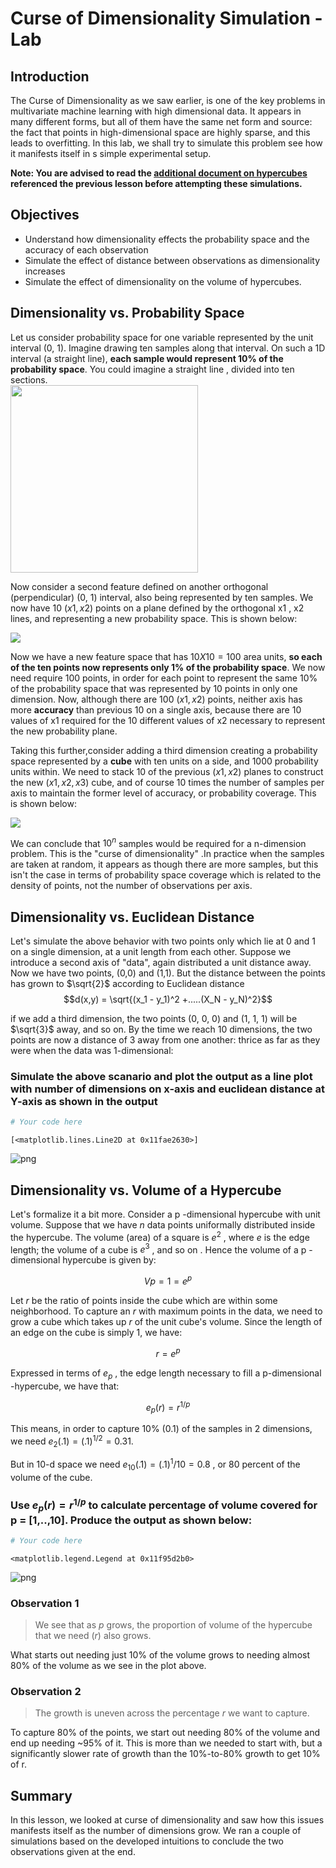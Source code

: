 
# Curse of Dimensionality Simulation - Lab

## Introduction

The Curse of Dimensionality as we saw earlier, is one of the key problems in multivariate machine learning with high dimensional data. It appears in many different forms, but all of them have the same net form and source: the fact that points in high-dimensional space are highly sparse, and this leads to overfitting. In this lab, we shall try to simulate this problem see how it manifests itself in s simple experimental setup. 

__Note: You are advised to read the [additional document on hypercubes](http://www.maths.manchester.ac.uk/~mlotz/teaching/suprises.pdf) referenced the previous lesson before attempting these simulations.__

## Objectives

- Understand how dimensionality effects the probability space and the accuracy of each observation
- Simulate the effect of distance between observations as dimensionality increases
- Simulate the effect of dimensionality on the volume of hypercubes. 

## Dimensionality vs. Probability Space
Let us consider probability space for one variable represented by the unit interval (0, 1). Imagine drawing ten samples along that interval. On such a 1D interval (a straight line), __each sample would represent 10% of the probability space__. You could imagine a straight line , divided into ten sections.  
<img src="1D.png" width=300>

Now consider a second feature defined on another orthogonal (perpendicular) (0, 1) interval, also being represented by ten samples. We now have 10 $(x1 , x2)$ points on a plane defined by the orthogonal x1 , x2 lines, and representing a new probability space. This is shown below:


![](curse_1.gif)

Now we have a new feature space that has $10 X 10 = 100$ area units, __so each of the ten points now represents only 1% of the probability space__. We now need require 100 points, in order for each point to represent the same 10% of the probability space that was represented by 10 points in only one dimension. Now, although there are 100 $(x1 , x2)$ points, neither axis has more __accuracy__ than previous 10 on a single axis, because there are 10 values of x1 required for the 10 different values of x2 necessary to represent the new probability plane. 

Taking this further,consider adding a third dimension creating a probability space represented by a __cube__ with ten units on a side, and 1000 probability units within. We need to stack 10 of the previous $(x1 , x2)$ planes to construct the new $(x1 , x2 , x3)$ cube, and of course 10 times the number of samples per axis to maintain the former level of accuracy, or probability coverage. This is shown below:

![](cube.gif)

We can conclude that $10^n$ samples would be required for a n-dimension problem. This is the "curse of dimensionality" .In practice when the samples are taken at random, it appears as though there are more samples, but this isn't the case in terms of probability space coverage which is related to the density of points, not the number of observations per axis.

## Dimensionality vs. Euclidean Distance

Let's simulate the above behavior with two points only which lie at 0 and 1 on a single dimension, at a unit length from each other. Suppose we introduce a second axis of "data", again distributed a unit distance away. Now we have two points, (0,0) and (1,1). But the distance between the points has grown to $\sqrt{2}$ according to Euclidean distance $$d(x,y) = \sqrt{(x_1 - y_1)^2 +.....(X_N - y_N)^2}$$

if we add a third dimension, the two points (0, 0, 0) and (1, 1, 1) will be $\sqrt{3}$ away, and so on. By the time we reach 10 dimensions, the two points are now a distance of 3 away from one another: thrice as far as they were when the data was 1-dimensional: 

### Simulate the above scanario and plot the output as a line plot with number of dimensions on x-axis and euclidean distance at Y-axis as shown in the output 


```python
# Your code here 
```




    [<matplotlib.lines.Line2D at 0x11fae2630>]




![png](index_files/index_3_1.png)


## Dimensionality vs. Volume of a Hypercube
Let's formalize it a bit more. Consider a  p -dimensional hypercube with unit volume. Suppose that we have $n$  data points uniformally distributed inside the hypercube. The volume (area) of a square is  $e^2$ , where  $e$  is the edge length; the volume of a cube is  $e^3$ , and so on . Hence the volume of a  p -dimensional hypercube is given by:

$$Vp=1=e^p$$
 
Let  $r$  be the ratio of points inside the cube which are within some neighborhood. To capture an $r$ with maximum points in the data, we need to grow a cube which takes up $r$ of the unit cube's volume. Since the length of an edge on the cube is simply 1, we have:

$$r=e^p$$
 
Expressed in terms of  $e_p$ , the edge length necessary to fill a p-dimensional -hypercube, we have that:

$$e_p(r)=r^{1/p}$$
 
This means, in order to capture 10% (0.1) of the samples in 2 dimensions, we need  $e_2(.1)=(.1)^{1/2}=0.31$. 

But in 10-d space we need $e_10(.1)=(.1)^1/10=0.8$ , or 80 percent of the volume of the cube. 

### Use $e_p(r)=r^{1/p}$ to calculate percentage of volume covered for p = [1,..,10]. Produce the output as shown below:


```python
# Your code here 
```




    <matplotlib.legend.Legend at 0x11f95d2b0>




![png](index_files/index_5_1.png)


### Observation 1
> We see that as   $p$  grows, the proportion of volume of the hypercube that we need ($r$) also grows. 

What starts out needing just 10% of the volume grows to needing almost 80% of the volume as we see in the plot above. 

### Observation 2

> The growth is uneven across the percentage  $r$  we want to capture. 

To capture 80% of the points, we start out needing 80% of the volume and end up needing ~95% of it. This is more than we needed to start with, but a significantly slower rate of growth than the 10%-to-80% growth to get 10% of  r.  

## Summary 

In this lesson, we looked at curse of dimensionality and saw how this issues manifests itself as the number of dimensions grow. We ran a couple of simulations based on the developed intuitions to conclude the two observations given at the end.  
